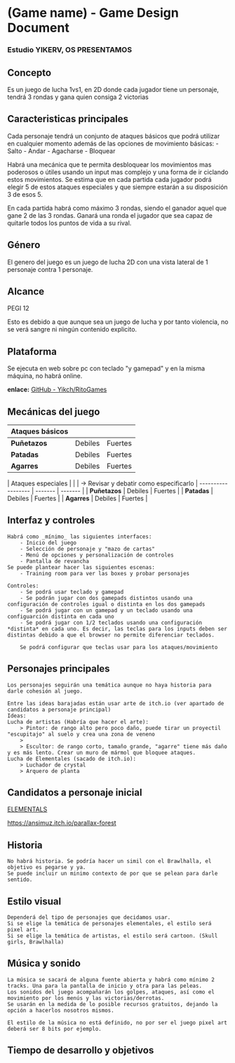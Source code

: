 # (Game name) - Game Design Document

### Estudio YIKERV, OS PRESENTAMOS

## Concepto

Es un juego de lucha 1vs1, en 2D donde cada jugador tiene un personaje, tendrá 3 rondas y gana quien consiga 2 victorias

## Caracteristicas principales
Cada personaje tendrá un conjunto de ataques básicos que podrá utilizar en cualquier momento además de las opciones de movimiento básicas: 
	- Salto
	- Andar
	- Agacharse
	- Bloquear

Habrá una mecánica que te permita desbloquear los movimientos mas poderosos o útiles usando un input mas complejo y una forma de ir ciclando estos movimientos.
Se estima que en cada partida cada jugador podrá elegir 5 de estos ataques especiales y que siempre estarán a su disposición 3 de esos 5.

En cada partida habrá como máximo 3 rondas, siendo el ganador aquel que gane 2 de las 3 rondas.
Ganará una ronda el jugador que sea capaz de quitarle todos los puntos de vida a su rival.


## Género

El genero del juego es un juego de lucha 2D con una vista lateral de 1 personaje contra 1 personaje.

## Alcance

PEGI 12

Esto es debido a que aunque sea un juego de lucha y por tanto violencia, no se verá sangre ni ningún contenido explicito.

## Plataforma

Se ejecuta en web sobre pc con teclado "y gamepad" y en la misma máquina, no habrá online.

**enlace:** [GitHub - Yikch/RitoGames](https://github.com/Yikch/RitoGames)



## Mecánicas del juego

| Ataques básicos |         |         |
| --------------- | ------- | ------- |
| **Puñetazos**   | Debiles | Fuertes |
| **Patadas**     | Debiles | Fuertes |
| **Agarres**     | Debiles | Fuertes | -> Revisar y debatir

| Ataques especiales |         |         | -> Revisar y debatir como especificarlo
| ------------------ | ------- | ------- |
| **Puñetazos**      | Debiles | Fuertes |
| **Patadas**        | Debiles | Fuertes |
| **Agarres**        | Debiles | Fuertes |

## Interfaz y controles
	Habrá como _mínimo_ las siguientes interfaces:
		- Inicio del juego
		- Selección de personaje y "mazo de cartas"
		- Menú de opciones y personalización de controles
		- Pantalla de revancha
	Se puede plantear hacer las siguientes escenas:
		- Training room para ver las boxes y probar personajes

	Controles:
		- Se podrá usar teclado y gamepad
		- Se podrán jugar con dos gamepads distintos usando una configuración de controles igual o distinta en los dos gamepads
		- Se podrá jugar con un gamepad y un teclado usando una configuarción distinta en cada uno
		- Se podrá jugar con 1/2 teclados usando una configuración *distinta* en cada uno. Es decir, las teclas para los inputs deben ser distintas debido a que el browser no permite diferenciar teclados.

		Se podrá configurar que teclas usar para los ataques/movimiento

## Personajes principales
	Los personajes seguirán una temática aunque no haya historia para darle cohesión al juego.

	Entre las ideas barajadas están usar arte de itch.io (ver apartado de candidatos a personaje principal)
	Ideas: 
	Lucha de artistas (Habría que hacer el arte):
		> Pintor: de rango alto pero poco daño, puede tirar un proyectil "escupitajo" al suelo y crea una zona de veneno
		> 
		> Escultor: de rango corto, tamaño grande, "agarre" tiene más daño y es más lento. Crear un muro de mármol que bloquee ataques.
	Lucha de Elementales (sacado de itch.io): 
		> Luchador de crystal
		> Arquero de planta

## Candidatos a personaje inicial

[ELEMENTALS](https://itch.io/c/1853936/elementals)

https://ansimuz.itch.io/parallax-forest

## Historia
	No habrá historia. Se podría hacer un simil con el Brawlhalla, el objetivo es pegarse y ya.
	Se puede incluir un minimo contexto de por que se pelean para darle sentido.

## Estilo visual
	Dependerá del tipo de personajes que decidamos usar. 
	Si se elige la temática de personajes elementales, el estilo será pixel art.
	Si se elige la temática de artistas, el estilo será cartoon. (Skull girls, Brawlhalla)

## Música y sonido
	La música se sacará de alguna fuente abierta y habrá como mínimo 2 tracks. Una para la pantalla de inicio y otra para las peleas.
	Los sonidos del juego acompañarán los golpes, ataques, así como el movimiento por los menús y las victorias/derrotas.
	Se usarán en la medida de lo posible recursos gratuitos, dejando la opción a hacerlos nosotros mismos.

	El estilo de la música no está definido, no por ser el juego pixel art deberá ser 8 bits por ejemplo.

## Tiempo de desarrollo y objetivos
	
